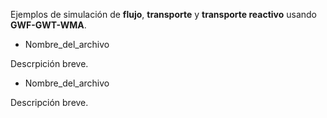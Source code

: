 Ejemplos de simulación de **flujo**, **transporte** y **transporte reactivo** usando **GWF-GWT-WMA**.

* Nombre_del_archivo

Descrpición breve.

* Nombre_del_archivo

Descripción breve.


